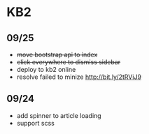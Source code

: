 # KB2

## 09/25

- ~~move bootstrap api to index~~
- ~~click everywhere to dismiss sidebar~~
- deploy to kb2 online
- resolve failed to minize http://bit.ly/2tRViJ9

## 09/24 

- add spinner to article loading
- support scss
